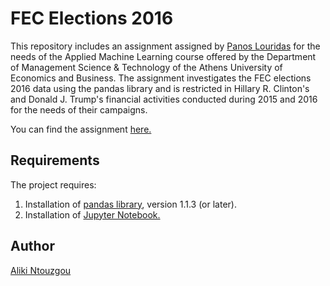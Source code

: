 # FEC Elections 2016

This repository includes an assignment assigned by <a href="https://github.com/louridas">Panos Louridas</a> for the needs of the Applied Machine Learning course offered by the Department of Management Science & Technology of the Athens University of Economics and Business. The assignment investigates the FEC elections 2016 data using the pandas library and is restricted in Hillary R. Clinton's and Donald J. Trump's financial activities conducted during 2015 and 2016 for the needs of their campaigns.

You can find the assignment <a href="https://drive.google.com/drive/folders/1wVto79y2BtIiXmoBHZ3Q4ifSeeR8BfkH?usp=sharing">here.</a>

## Requirements

The project requires: 

1. Installation of <a href="https://pandas.pydata.org/">pandas library</a>, version 1.1.3 (or later).
2. Installation of <a href="https://jupyter.org/install">Jupyter Notebook.</a>

## Author

<a href="https://github.com/Aliki-Ntouzgou">Aliki Ntouzgou</a>
